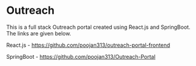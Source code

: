 # Outreach


This is a full stack Outreach portal created using React.js and SpringBoot. The links are given below.

React.js - https://github.com/poojan313/outreach-portal-frontend

SpringBoot - https://github.com/poojan313/Outreach-Portal
